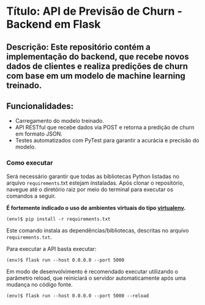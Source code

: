 
# Título: API de Previsão de Churn - Backend em Flask

## Descrição: Este repositório contém a implementação do backend, que recebe novos dados de clientes e realiza predições de churn com base em um modelo de machine learning treinado.

## Funcionalidades: 
- Carregamento do modelo treinado.
- API RESTful que recebe dados via POST e retorna a predição de churn em formato JSON.
- Testes automatizados com PyTest para garantir a acurácia e precisão do modelo.

### Como executar

Será necessário garantir que todas as bibliotecas Python listadas no arquivo `requirements`.txt estejam instaladas. Após clonar o repositório, navegue até o diretório raiz por meio do terminal para executar os comandos a seguir.

**É fortemente indicado o uso de ambientes virtuais do tipo [virtualenv](https://virtualenv.pypa.io/en/latest/installation.html).**



```
(env)$ pip install -r requirements.txt
```

Este comando instala as dependências/bibliotecas, descritas no arquivo `requirements.txt`.

Para executar a API  basta executar:

```
(env)$ flask run --host 0.0.0.0 --port 5000
```

Em modo de desenvolvimento é recomendado executar utilizando o parâmetro reload, que reiniciará o servidor
automaticamente após uma mudança no código fonte. 

```
(env)$ flask run --host 0.0.0.0 --port 5000 --reload
```
